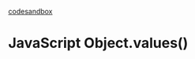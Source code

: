 
[codesandbox](https://codesandbox.io/p/sandbox/dazzling-kilby-zirrti?file=%2Fharrystyles%2Fnostyle.css&workspace=%257B%2522activeFileId%2522%253A%2522cl9rbu8af00iilripg3hxeiv8%2522%252C%2522openFiles%2522%253A%255B%2522%252FREADME.md%2522%252C%2522%252Fjs%252Fapp.js%2522%252C%2522%252Fpackage.json%2522%252C%2522%252Findex.html%2522%252C%2522%252Fharrystyles%252Fnostyle.css%2522%255D%252C%2522sidebarPanel%2522%253A%2522EXPLORER%2522%252C%2522gitSidebarPanel%2522%253A%2522COMMIT%2522%252C%2522sidekickItems%2522%253A%255B%257B%2522type%2522%253A%2522PREVIEW%2522%252C%2522taskId%2522%253A%2522dev%2522%252C%2522port%2522%253A5173%252C%2522key%2522%253A%2522cl9rbi7tg000m356haboke2jk%2522%252C%2522isMinimized%2522%253Afalse%257D%255D%257D)


# JavaScript Object.values()

